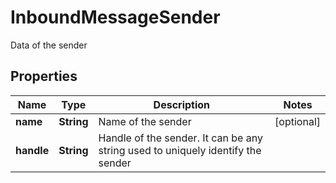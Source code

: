 

# InboundMessageSender

Data of the sender

## Properties

| Name | Type | Description | Notes |
|------------ | ------------- | ------------- | -------------|
|**name** | **String** | Name of the sender |  [optional] |
|**handle** | **String** | Handle of the sender. It can be any string used to uniquely identify the sender |  |



